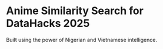 # Anime Similarity Search for DataHacks 2025
Built using the power of Nigerian and Vietnamese intelligence.
